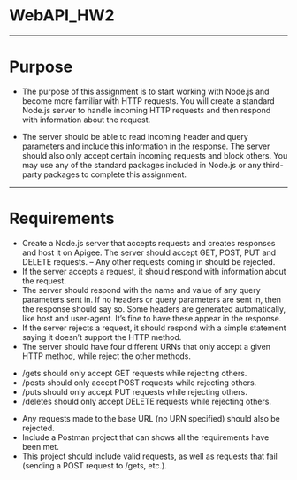 # WebAPI_HW2

----------------

# Purpose

> 
- The purpose of this assignment is to start working with Node.js and become more familiar with HTTP requests.
You will create a standard Node.js server to handle incoming HTTP requests and then respond with information about
the request. 
 
- The server should be able to read incoming header and query parameters and include this information in the response.
The server should also only accept certain incoming requests and block others. You may use any of the standard packages included in Node.js or any third-party packages to complete this assignment.
>
----------------  

# Requirements
> 
- Create a Node.js server that accepts requests and creates responses and host it on Apigee. The server should accept GET, POST, PUT and DELETE requests. – Any other requests coming in should be rejected.
- If the server accepts a request, it should respond with information about the request.
- The server should respond with the name and value of any query parameters sent in. If no headers or query parameters are sent in, then the response should say so. Some headers are generated automatically, like host and user-agent. It’s fine to have these appear in the response.
 - If the server rejects a request, it should respond with a simple statement saying it doesn’t support the HTTP method.
- The server should have four different URNs that only accept a given HTTP method, while reject the other methods.
>

> 
- /gets should only accept GET requests while rejecting others.
- /posts should only accept POST requests while rejecting others.
- /puts should only accept PUT requests while rejecting others.
- /deletes should only accept DELETE requests while rejecting others.
>
- Any requests made to the base URL (no URN specified) should also be rejected.
- Include a Postman project that can shows all the requirements have been met.
- This project should include valid requests, as well as requests that fail (sending a POST request to /gets, etc.).
>
